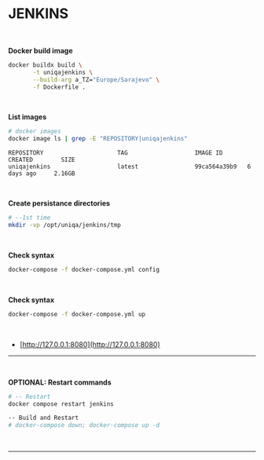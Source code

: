 # JENKINS #
<br>

**Docker build image**
```bash
docker buildx build \
       -t uniqajenkins \
       --build-arg a_TZ="Europe/Sarajevo" \
       -f Dockerfile .
```
<br>

**List images**
```bash
# docker images
docker image ls | grep -E "REPOSITORY|uniqajenkins"
```
```
REPOSITORY                     TAG                   IMAGE ID       CREATED        SIZE
uniqajenkins                   latest                99ca564a39b9   6 days ago     2.16GB
```
<br>

**Create persistance directories**
```bash
# --1st time
mkdir -vp /opt/uniqa/jenkins/tmp
```
<br>


**Check syntax**
```bash
docker-compose -f docker-compose.yml config
```
<br>


**Check syntax**
```bash
docker-compose -f docker-compose.yml up
```
<br>

- [http://127.0.0.1:8080](http://127.0.0.1:8080)


---
<br>


**OPTIONAL: Restart commands**
```bash
# -- Restart
docker compose restart jenkins

-- Build and Restart
# docker-compose down; docker-compose up -d
```
<br>


---
<br>

